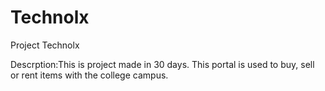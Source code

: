# Technolx
 Project Technolx
 
 Descrption:This is project made in 30 days. This portal is used to buy, sell or rent items with the college campus.
